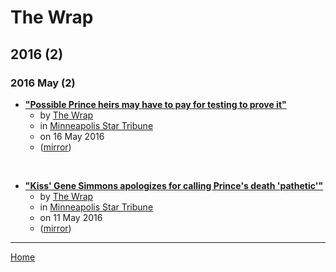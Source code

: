 # The Wrap

## 2016 (2)

### 2016 May (2)

 - [**"Possible Prince heirs may have to pay for testing to prove it"**](https://www.startribune.com/prince-death-update-possible-heirs-may-have-to-pay/379686021/)
    - by [The Wrap](../../authors/the-wrap/index.md)
    - in [Minneapolis Star Tribune](../../publications/k-o/minneapolis-star-tribune/index.md)
    - on 16 May 2016
    - ([mirror](https://web.archive.org/web/*/https://www.startribune.com/prince-death-update-possible-heirs-may-have-to-pay/379686021/))

<br />

 - [**"Kiss' Gene Simmons apologizes for calling Prince's death 'pathetic'"**](https://www.startribune.com/gene-simmons-apologizes-for-calling-prince-s-death-pathetic/378995911/)
    - by [The Wrap](../../authors/the-wrap/index.md)
    - in [Minneapolis Star Tribune](../../publications/k-o/minneapolis-star-tribune/index.md)
    - on 11 May 2016
    - ([mirror](https://web.archive.org/web/*/https://www.startribune.com/gene-simmons-apologizes-for-calling-prince-s-death-pathetic/378995911/))

----

[Home](../index.md)

